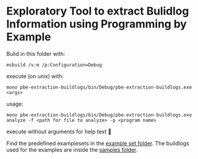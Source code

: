 # Exploratory Tool to extract Bulidlog Information using Programming by Example

Bulid in this folder with:

``` shell
msbuild /v:m /p:Configuration=Debug
```

execute (on unix) with:

``` shell
mono pbe-extraction-buildlogs/bin/Debug/pbe-extraction-buildlogs.exe <args>
```

usage:

``` shell
mono pbe-extraction-buildlogs/bin/Debug/pbe-extraction-buildlogs.exe analyze -f <path for file to analyze> -p <program name>
```

execute without arguments for help text 🙂

Find the predefined examplesets in the [example set folder](../tool/example-sets/). The buildlogs used for the examples are inside the [samples folder](../tool/samples/).
